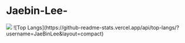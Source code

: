 # Jaebin-Lee-
<img src="https://img.shields.io/badge/react-20232a.svg?style=for-the-badge&logo=react&logoColor=61DAFB" />
![Top Langs](https://github-readme-stats.vercel.app/api/top-langs/?username=JaeBinLee&layout=compact)
